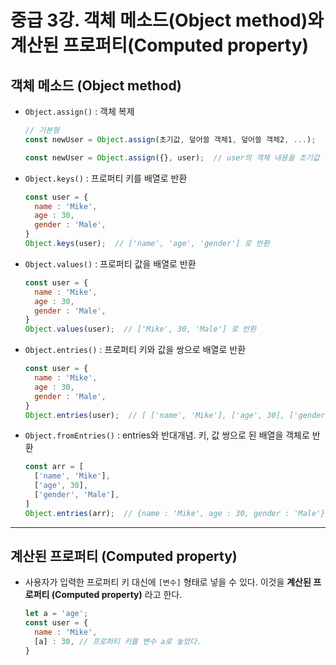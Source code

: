 # 중급 3강. 객체 메소드(Object method)와 계산된 프로퍼티(Computed property)
## 객체 메소드 (Object method)
- `Object.assign()` : 객체 복제
  ```js
  // 기본형
  const newUser = Object.assign(초기값, 덮어쓸 객체1, 덮어쓸 객체2, ...);
  ```
  ```js
  const newUser = Object.assign({}, user);  // user의 객체 내용을 초기값 빈객체({})인 newUser에게 덮어씌운다.
  ```

- `Object.keys()` : 프로퍼티 키를 배열로 반환
  ```js
  const user = {
    name : 'Mike',
    age : 30,
    gender : 'Male',
  }
  Object.keys(user);  // ['name', 'age', 'gender'] 로 반환
  ```

- `Object.values()` : 프로퍼티 값을 배열로 반환
  ```js
  const user = {
    name : 'Mike',
    age : 30,
    gender : 'Male',
  }
  Object.values(user);  // ['Mike', 30, 'Male'] 로 반환
  ```

- `Object.entries()` : 프로퍼티 키와 값을 쌍으로 배열로 반환
  ```js
  const user = {
    name : 'Mike',
    age : 30,
    gender : 'Male',
  }
  Object.entries(user);  // [ ['name', 'Mike'], ['age', 30], ['gender', 'Male'] ] 로 반환
  ```

- `Object.fromEntries()` : entries와 반대개념. 키, 값 쌍으로 된 배열을 객체로 반환
  ```js
  const arr = [
    ['name', 'Mike'],
    ['age', 30],
    ['gender', 'Male'],
  ]
  Object.entries(arr);  // {name : 'Mike', age : 30, gender : 'Male'} 로 반환
  ```
  
---
## 계산된 프로퍼티 (Computed property)
- 사용자가 입력한 프로퍼티 키 대신에 `[변수]` 형태로 넣을 수 있다. 이것을 **계산된 프로퍼티 (Computed property)** 라고 한다.
  ```js
  let a = 'age';
  const user = {
    name : 'Mike',
    [a] : 30, // 프로퍼티 키를 변수 a로 놓았다.
  }
  ```
